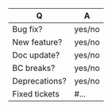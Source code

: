 <!-- BEGIN - This is a comment just for you visible

Please use the following template to give us as mutch information as you can.
Not used rows can be deleted.

END - This is a comment just for you visible -->

| Q             | A
| ------------- | ---
| Bug fix?      | yes/no
| New feature?  | yes/no
| Doc update?   | yes/no
| BC breaks?    | yes/no <!-- BC = backwards compatibility -->
| Deprecations? | yes/no
| Fixed tickets | #... <!-- #-prefixed issue number(s), if any -->
